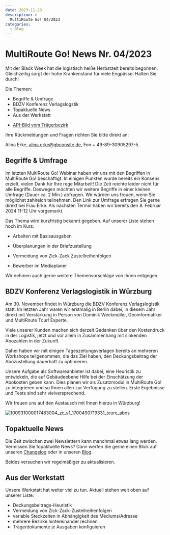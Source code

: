 ```yaml
---
date: 2023-11-20
description: >
  MultiRoute Go! 04/2023
categories:
  - Blog
---
```


# MultiRoute Go! News Nr. 04/2023


Mit der Black Week hat die logistisch heiße Herbstzeit bereits begonnen. Gleichzeitig sorgt der hohe Krankenstand für viele Engpässe. Halten Sie durch!


Die Themen:

- Begriffe & Umfrage
- BDZV Konferenz Verlagslogstik
- Topaktuelle News
- Aus der Werkstatt
<!-- more -->
- [API-Bild vom Trägerbezirk](https://go.multiroute.de/handbuch/blog/2023/09/05/multiroute-go-news-nr-032023/#api-bild-vom-tragerbezirk)

Ihre Rückmeldungen und Fragen richten Sie bitte direkt an:

Alina Erke, alina.erke@gbconsite.de, Fon + 49-89-30905297-5.

## Begriffe & Umfrage

Im letzten MultiRoute Go! Webinar haben wir uns mit den Begriffen in MultiRoute Go! beschäftigt. In einigen Punkten wurde bereits ein Konsens erzielt, vielen Dank für Ihre rege Mitarbeit!
Die Zeit reichte leider nicht für alle Begriffe. Deswegen möchten wir weitere Begriffe in einer kleinen Umfrage (Dauer ca. 2 Min.) abfragen.
Wir würden uns freuen, wenn Sie möglichst zahlreich teilnehmen. Den Link zur Umfrage erfragen Sie gerne direkt bei Frau Erke.
Als nächsten Termin haben wir bereits den 8. Februar 2024 11-12 Uhr vorgemerkt.

Das Thema wird kurzfristig bekannt gegeben. Auf unserer Liste stehen hoch im Kurs:

- Arbeiten mit Basisausgaben

- Überplanungen in der Briefzustellung

- Vermeidung von Zick-Zack Zustellreihenfolgen

- Bewerber im Mediaplaner


Wir nehmen auch gerne weitere Themenvorschläge von Ihnen entgegen.


## BDZV Konferenz Verlagslogistik in Würzburg

 Am 30. November findet in Würzburg die BDZV Konferenz Verlagslogistik statt. Im letzten Jahr waren wir erstmalig in Berlin dabei, in diesem Jahr direkt mit Verstärkung in Person von Dominik Weckmüller, Geoinformatiker und MultiRoute Tour! Experte.

Viele unserer Kunden machen sich derzeit Gedanken über den Kostendruck in der Logistik, jetzt und vor allem in Zusammenhang mit sinkenden Abozahlen in der Zukunft.

Daher haben wir mit einigen Tageszeitungsverlagen bereits an mehreren Workshops teilgenommen, die das Ziel haben, den Deckungsbeitrag der Abozustellung dauerhaft zu optimieren.

Unsere Aufgabe als Softwareanbieter ist dabei, eine Heuristik zu entwickeln, die auf Gebäudeebene Hilfe bei der Einschätzung der Abokosten geben kann. Dies planen wir als Zusatzmodul in MultiRoute Go! zu integrieren und so Ihnen allen zur Verfügung zu stellen. Erste Ergebnisse und Tests sind sehr vielversprechend.

Wir freuen uns auf den Austausch mit Ihnen hierzu in Würzburg!

![100931000017483004_zc_v1_1700490719331_teure_abos](https://github.com/gbconsite/MultiRoute-Go/assets/99329016/75ab604f-6b4f-4b11-bdf5-c90adb5463ef)


## Topaktuelle News

Die Zeit zwischen zwei Newslettern kann manchmal etwas lang werden. Vermissen Sie topaktuelle News? Dann werfen Sie gerne einen Blick auf unseren [Changelog](https://go.multiroute.de/handbuch/changelog/) oder in unseren [Blog](https://go.multiroute.de/handbuch/blog/). 

Beides versuchen wir regelmäßiger zu aktualisieren.
     

## Aus der Werkstatt

Unsere Werkstatt hat weiter viel zu tun. Aktuell stehen weit oben auf unserer Liste:
- Deckungsbeitrags-Heuristik
- Vermeidung von Zick-Zack-Zustellreihenfolgen
- variable Steckzeiten in Abhängigkeit des Mediums/Adresse
- mehrere Bezirke hintereinander rechnen
- Trägerdokumente je Ausgaben konfiguieren
